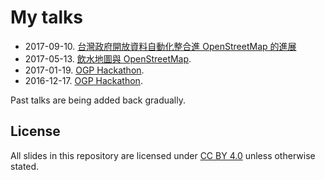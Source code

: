 
# My talks

* 2017-09-10. [台灣政府開放資料自動化整合進 OpenStreetMap 的進展](https://pm5.github.io/talks/2017-09-10-sotm-taiwan)
* 2017-05-13. [飲水地圖與 OpenStreetMap](https://pm5.github.io/talks/2017-05-13-watermap-osm).
* 2017-01-19. [OGP Hackathon](https://pm5.github.io/talks/2017-01-19-OGP-hackathon).
* 2016-12-17. [OGP Hackathon](https://pm5.github.io/talks/2016-12-17-OGP-hackathon).

Past talks are being added back gradually.

## License

All slides in this repository are licensed under [CC BY 4.0](https://creativecommons.org/licenses/by/4.0/) unless otherwise stated.
